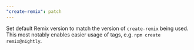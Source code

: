 ```yaml
---
"create-remix": patch
---
```


Set default Remix version to match the version of `create-remix` being used. This most notably enables easier usage of tags, e.g. `npm create remix@nightly`.

